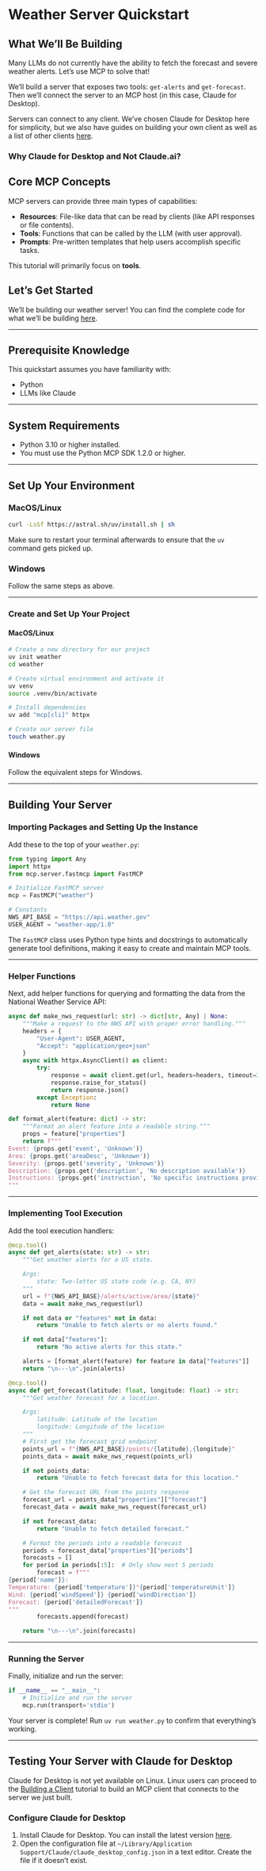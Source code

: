 # Weather Server Quickstart

## What We’ll Be Building

Many LLMs do not currently have the ability to fetch the forecast and severe weather alerts. Let’s use MCP to solve that!

We’ll build a server that exposes two tools: `get-alerts` and `get-forecast`. Then we’ll connect the server to an MCP host (in this case, Claude for Desktop).

Servers can connect to any client. We’ve chosen Claude for Desktop here for simplicity, but we also have guides on building your own client as well as a list of other clients [here](https://modelcontextprotocol.io/clients).

### Why Claude for Desktop and Not Claude.ai?

## Core MCP Concepts

MCP servers can provide three main types of capabilities:

- **Resources**: File-like data that can be read by clients (like API responses or file contents).
- **Tools**: Functions that can be called by the LLM (with user approval).
- **Prompts**: Pre-written templates that help users accomplish specific tasks.

This tutorial will primarily focus on **tools**.

## Let’s Get Started

We’ll be building our weather server! You can find the complete code for what we’ll be building [here](#).

---

## Prerequisite Knowledge

This quickstart assumes you have familiarity with:

- Python
- LLMs like Claude

---

## System Requirements

- Python 3.10 or higher installed.
- You must use the Python MCP SDK 1.2.0 or higher.

---

## Set Up Your Environment

### MacOS/Linux

```bash
curl -LsSf https://astral.sh/uv/install.sh | sh
```

Make sure to restart your terminal afterwards to ensure that the `uv` command gets picked up.

### Windows

Follow the same steps as above.

---

### Create and Set Up Your Project

#### MacOS/Linux

```bash
# Create a new directory for our project
uv init weather
cd weather

# Create virtual environment and activate it
uv venv
source .venv/bin/activate

# Install dependencies
uv add "mcp[cli]" httpx

# Create our server file
touch weather.py
```

#### Windows

Follow the equivalent steps for Windows.

---

## Building Your Server

### Importing Packages and Setting Up the Instance

Add these to the top of your `weather.py`:

```python
from typing import Any
import httpx
from mcp.server.fastmcp import FastMCP

# Initialize FastMCP server
mcp = FastMCP("weather")

# Constants
NWS_API_BASE = "https://api.weather.gov"
USER_AGENT = "weather-app/1.0"
```

The `FastMCP` class uses Python type hints and docstrings to automatically generate tool definitions, making it easy to create and maintain MCP tools.

---

### Helper Functions

Next, add helper functions for querying and formatting the data from the National Weather Service API:

```python
async def make_nws_request(url: str) -> dict[str, Any] | None:
    """Make a request to the NWS API with proper error handling."""
    headers = {
        "User-Agent": USER_AGENT,
        "Accept": "application/geo+json"
    }
    async with httpx.AsyncClient() as client:
        try:
            response = await client.get(url, headers=headers, timeout=30.0)
            response.raise_for_status()
            return response.json()
        except Exception:
            return None

def format_alert(feature: dict) -> str:
    """Format an alert feature into a readable string."""
    props = feature["properties"]
    return f"""
Event: {props.get('event', 'Unknown')}
Area: {props.get('areaDesc', 'Unknown')}
Severity: {props.get('severity', 'Unknown')}
Description: {props.get('description', 'No description available')}
Instructions: {props.get('instruction', 'No specific instructions provided')}
"""
```

---

### Implementing Tool Execution

Add the tool execution handlers:

```python
@mcp.tool()
async def get_alerts(state: str) -> str:
    """Get weather alerts for a US state.

    Args:
        state: Two-letter US state code (e.g. CA, NY)
    """
    url = f"{NWS_API_BASE}/alerts/active/area/{state}"
    data = await make_nws_request(url)

    if not data or "features" not in data:
        return "Unable to fetch alerts or no alerts found."

    if not data["features"]:
        return "No active alerts for this state."

    alerts = [format_alert(feature) for feature in data["features"]]
    return "\n---\n".join(alerts)

@mcp.tool()
async def get_forecast(latitude: float, longitude: float) -> str:
    """Get weather forecast for a location.

    Args:
        latitude: Latitude of the location
        longitude: Longitude of the location
    """
    # First get the forecast grid endpoint
    points_url = f"{NWS_API_BASE}/points/{latitude},{longitude}"
    points_data = await make_nws_request(points_url)

    if not points_data:
        return "Unable to fetch forecast data for this location."

    # Get the forecast URL from the points response
    forecast_url = points_data["properties"]["forecast"]
    forecast_data = await make_nws_request(forecast_url)

    if not forecast_data:
        return "Unable to fetch detailed forecast."

    # Format the periods into a readable forecast
    periods = forecast_data["properties"]["periods"]
    forecasts = []
    for period in periods[:5]:  # Only show next 5 periods
        forecast = f"""
{period['name']}:
Temperature: {period['temperature']}°{period['temperatureUnit']}
Wind: {period['windSpeed']} {period['windDirection']}
Forecast: {period['detailedForecast']}
"""
        forecasts.append(forecast)

    return "\n---\n".join(forecasts)
```

---

### Running the Server

Finally, initialize and run the server:

```python
if __name__ == "__main__":
    # Initialize and run the server
    mcp.run(transport='stdio')
```

Your server is complete! Run `uv run weather.py` to confirm that everything’s working.

---

## Testing Your Server with Claude for Desktop

Claude for Desktop is not yet available on Linux. Linux users can proceed to the [Building a Client](#) tutorial to build an MCP client that connects to the server we just built.

### Configure Claude for Desktop

1. Install Claude for Desktop. You can install the latest version [here](#).
2. Open the configuration file at `~/Library/Application Support/Claude/claude_desktop_config.json` in a text editor. Create the file if it doesn’t exist.
